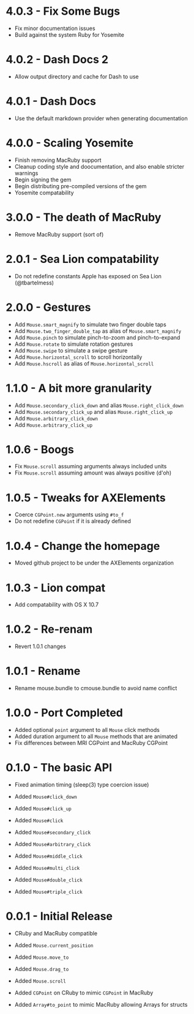 # 4.0.3 - Fix Some Bugs

  * Fix minor documentation issues
  * Build against the system Ruby for Yosemite

# 4.0.2 - Dash Docs 2

  * Allow output directory and cache for Dash to use

# 4.0.1 - Dash Docs

  * Use the default markdown provider when generating documentation

# 4.0.0 - Scaling Yosemite

  * Finish removing MacRuby support
  * Cleanup coding style and doocumentation, and also enable stricter warnings
  * Begin signing the gem
  * Begin distributing pre-compiled versions of the gem
  * Yosemite compatability

# 3.0.0 - The death of MacRuby

  * Remove MacRuby support (sort of)

# 2.0.1 - Sea Lion compatability

  * Do not redefine constants Apple has exposed on Sea Lion (@tbartelmess)

# 2.0.0 - Gestures

  * Add `Mouse.smart_magnify` to simulate two finger double taps
  * Add `Mouse.two_finger_double_tap` as alias of `Mouse.smart_magnify`
  * Add `Mouse.pinch` to simulate pinch-to-zoom and pinch-to-expand
  * Add `Mouse.rotate` to simulate rotation gestures
  * Add `Mouse.swipe` to simulate a swipe gesture
  * Add `Mouse.horizontal_scroll` to scroll horizontally
  * Add `Mouse.hscroll` as alias of `Mouse.horizontal_scroll`

# 1.1.0 - A bit more granularity

  * Add `Mouse.secondary_click_down` and alias `Mouse.right_click_down`
  * Add `Mouse.secondary_click_up` and alias `Mouse.right_click_up`
  * Add `Mouse.arbitrary_click_down`
  * Add `Mouse.arbitrary_click_up`

# 1.0.6 - Boogs

  * Fix `Mouse.scroll` assuming arguments always included units
  * Fix `Mouse.scroll` assuming amount was always positive (d'oh)

# 1.0.5 - Tweaks for AXElements

  * Coerce `CGPoint.new` arguments using `#to_f`
  * Do not redefine `CGPoint` if it is already defined

# 1.0.4 - Change the homepage

  * Moved github project to be under the AXElements organization

# 1.0.3 - Lion compat

  * Add compatability with OS X 10.7

# 1.0.2 - Re-renam

  * Revert 1.0.1 changes

# 1.0.1 - Rename

  * Rename mouse.bundle to cmouse.bundle to avoid name conflict

# 1.0.0 - Port Completed

  * Added optional `point` argument to all `Mouse` click methods
  * Added duration argument to all `Mouse` methods that are animated
  * Fix differences between MRI CGPoint and MacRuby CGPoint

# 0.1.0 - The basic API

  * Fixed animation timing (sleep(3) type coercion issue)

  * Added `Mouse#click_down`
  * Added `Mouse#click_up`
  * Added `Mouse#click`
  * Added `Mouse#secondary_click`
  * Added `Mouse#arbitrary_click`
  * Added `Mouse#middle_click`
  * Added `Mouse#multi_click`
  * Added `Mouse#double_click`
  * Added `Mouse#triple_click`

# 0.0.1 - Initial Release

  * CRuby and MacRuby compatible

  * Added `Mouse.current_position`
  * Added `Mouse.move_to`
  * Added `Mouse.drag_to`
  * Added `Mouse.scroll`
  * Added `CGPoint` on CRuby to mimic `CGPoint` in MacRuby
  * Added `Array#to_point` to mimic MacRuby allowing Arrays for structs
